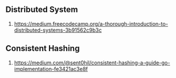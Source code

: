 ## Distributed System


1. https://medium.freecodecamp.org/a-thorough-introduction-to-distributed-systems-3b91562c9b3c



## Consistent Hashing
1. https://medium.com/@sent0hil/consistent-hashing-a-guide-go-implementation-fe3421ac3e8f
